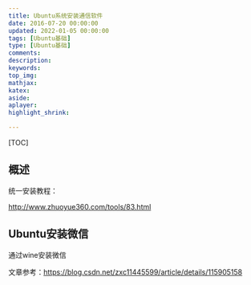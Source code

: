 ```yaml
---
title: Ubuntu系统安装通信软件
date: 2016-07-20 00:00:00
updated: 2022-01-05 00:00:00
tags: [Ubuntu基础]
type: [Ubuntu基础]
comments: 
description: 
keywords:
top_img:
mathjax:
katex:
aside:
aplayer:
highlight_shrink:

---
```


[TOC]

## 概述



统一安装教程：

http://www.zhuoyue360.com/tools/83.html





## Ubuntu安装微信

通过wine安装微信

文章参考：https://blog.csdn.net/zxc11445599/article/details/115905158



